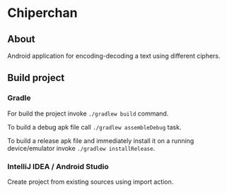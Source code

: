 # Chiperchan

## About 

Android application for encoding-decoding a text using different ciphers.

## Build project

### Gradle 

For build the project invoke `./gradlew build` command.

To build a debug apk file call `./gradlew assembleDebug` task.

To build a release apk file and immediately install it on a running 
device/emulator invoke `./gradlew installRelease`.

### IntelliJ IDEA / Android Studio

Create project from existing sources using import action. 
